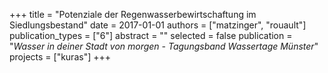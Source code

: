 +++
title = "Potenziale der Regenwasserbewirtschaftung im Siedlungsbestand"
date = 2017-01-01
authors = ["matzinger", "rouault"]
publication_types = ["6"]
abstract = ""
selected = false
publication = "*Wasser in deiner Stadt von morgen - Tagungsband Wassertage Münster*"
projects = ["kuras"]
+++

